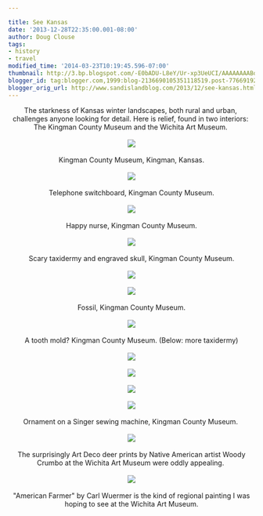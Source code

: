 ```yaml
---

title: See Kansas
date: '2013-12-28T22:35:00.001-08:00'
author: Doug Clouse
tags:
- history
- travel
modified_time: '2014-03-23T10:19:45.596-07:00'
thumbnail: http://3.bp.blogspot.com/-E0bADU-L8eY/Ur-xp3UeUCI/AAAAAAAABo0/8DwmD-BMRMs/s72-c/embossers.jpg
blogger_id: tag:blogger.com,1999:blog-2136690105351118519.post-7766919255740502570
blogger_orig_url: http://www.sandislandblog.com/2013/12/see-kansas.html
---
```


<div class="separator" style="clear: both; text-align: center;"></div><div class="separator" style="clear: both; text-align: center;">The starkness of Kansas winter landscapes, both rural and urban,&nbsp;</div><div class="separator" style="clear: both; text-align: center;">challenges anyone looking&nbsp;for detail.&nbsp;Here is relief, found in two interiors:&nbsp;</div><div class="separator" style="clear: both; text-align: center;">The Kingman County Museum and the Wichita Art Museum.&nbsp;</div><div class="separator" style="clear: both; text-align: center;"><br /></div><div class="separator" style="clear: both; text-align: center;"><a href="http://3.bp.blogspot.com/-E0bADU-L8eY/Ur-xp3UeUCI/AAAAAAAABo0/8DwmD-BMRMs/s1600/embossers.jpg" imageanchor="1" style="margin-left: 1em; margin-right: 1em;"><img border="0" src="http://3.bp.blogspot.com/-E0bADU-L8eY/Ur-xp3UeUCI/AAAAAAAABo0/8DwmD-BMRMs/s1600/embossers.jpg" /></a></div><div class="separator" style="clear: both; text-align: center;"><br /></div><div class="separator" style="clear: both; text-align: center;">Kingman County Museum, Kingman, Kansas.</div><div class="separator" style="clear: both; text-align: center;"><br /></div><div class="separator" style="clear: both; text-align: center;"><a href="http://2.bp.blogspot.com/-5yirFsQAC6g/Ur-xtYOmw8I/AAAAAAAABpw/QOI93ED8TTs/s1600/switchboard.jpg" imageanchor="1" style="margin-left: 1em; margin-right: 1em;"><img border="0" src="http://2.bp.blogspot.com/-5yirFsQAC6g/Ur-xtYOmw8I/AAAAAAAABpw/QOI93ED8TTs/s1600/switchboard.jpg" /></a></div><div class="separator" style="clear: both; text-align: center;"><br /></div><div class="separator" style="clear: both; text-align: center;">Telephone switchboard, Kingman County Museum.</div><div style="text-align: center;"><br /></div><div class="separator" style="clear: both; text-align: center;"><a href="http://1.bp.blogspot.com/-ruRqUtgCmA8/Ur-xrXiiPzI/AAAAAAAABpg/KWUfhHxmvHQ/s1600/nurse1.jpg" imageanchor="1" style="margin-left: 1em; margin-right: 1em;"><img border="0" src="http://1.bp.blogspot.com/-ruRqUtgCmA8/Ur-xrXiiPzI/AAAAAAAABpg/KWUfhHxmvHQ/s1600/nurse1.jpg" /></a></div><div class="separator" style="clear: both; text-align: center;"><br /></div><div class="separator" style="clear: both; text-align: center;">Happy nurse,&nbsp;Kingman County Museum.</div><div class="separator" style="clear: both; text-align: center;"><br /></div><div class="separator" style="clear: both; text-align: center;"><a href="http://3.bp.blogspot.com/-_AsE8d2-gHk/Ur-xvRfLM2I/AAAAAAAABqA/z2jHyjXRiIA/s1600/owl.jpg" imageanchor="1" style="margin-left: 1em; margin-right: 1em;"><img border="0" src="http://3.bp.blogspot.com/-_AsE8d2-gHk/Ur-xvRfLM2I/AAAAAAAABqA/z2jHyjXRiIA/s1600/owl.jpg" /></a></div><div class="separator" style="clear: both; text-align: center;"><br /></div><div class="separator" style="clear: both; text-align: center;">Scary taxidermy and engraved skull,&nbsp;Kingman County Museum.</div><div class="separator" style="clear: both; text-align: center;"><br /></div><div class="separator" style="clear: both; text-align: center;"><a href="http://2.bp.blogspot.com/-voem1JEB3Rc/Ur-xtCPAm2I/AAAAAAAABp0/o9PUFzE8JI0/s1600/skull1.jpg" imageanchor="1" style="margin-left: 1em; margin-right: 1em;"><img border="0" src="http://2.bp.blogspot.com/-voem1JEB3Rc/Ur-xtCPAm2I/AAAAAAAABp0/o9PUFzE8JI0/s1600/skull1.jpg" /></a></div><div class="separator" style="clear: both; text-align: center;"><br /></div><div class="separator" style="clear: both; text-align: center;"><a href="http://3.bp.blogspot.com/-aBHF7XiQ1H4/UsWNKBBsVlI/AAAAAAAABrk/VPF-3u2d-w4/s1600/fossil.jpg" imageanchor="1" style="margin-left: 1em; margin-right: 1em;"><img border="0" src="http://3.bp.blogspot.com/-aBHF7XiQ1H4/UsWNKBBsVlI/AAAAAAAABrk/VPF-3u2d-w4/s1600/fossil.jpg" /></a></div><div class="separator" style="clear: both; text-align: center;"><br /></div><div class="separator" style="clear: both; text-align: center;">Fossil, Kingman County Museum.</div><div class="separator" style="clear: both; text-align: center;"><br /></div><div class="separator" style="clear: both; text-align: center;"><a href="http://3.bp.blogspot.com/-KsPJcZ0aAgM/Ur-xu_6jCNI/AAAAAAAABp4/fJS8ol7sQrU/s1600/teeth.jpg" imageanchor="1" style="margin-left: 1em; margin-right: 1em;"><img border="0" src="http://3.bp.blogspot.com/-KsPJcZ0aAgM/Ur-xu_6jCNI/AAAAAAAABp4/fJS8ol7sQrU/s1600/teeth.jpg" /></a></div><div class="separator" style="clear: both; text-align: center;"><br /></div><div class="separator" style="clear: both; text-align: center;">A tooth mold?&nbsp;Kingman County Museum. (Below: more taxidermy)</div><div class="separator" style="clear: both; text-align: center;"><br /></div><div class="separator" style="clear: both; text-align: center;"><a href="http://4.bp.blogspot.com/-z9n2WxPl-kw/Ur-xmg7wq4I/AAAAAAAABoU/s7JBdhbxDXI/s1600/8legssign.jpg" imageanchor="1" style="margin-left: 1em; margin-right: 1em;"><img border="0" src="http://4.bp.blogspot.com/-z9n2WxPl-kw/Ur-xmg7wq4I/AAAAAAAABoU/s7JBdhbxDXI/s1600/8legssign.jpg" /></a></div><div class="separator" style="clear: both; text-align: center;"><br /></div><div class="separator" style="clear: both; text-align: center;"><a href="http://3.bp.blogspot.com/-CMZ1A9xP-QM/Ur-xrT0K70I/AAAAAAAABpc/9SAsDBFUHEA/s1600/coyote.jpg" imageanchor="1" style="margin-left: 1em; margin-right: 1em;"><img border="0" src="http://3.bp.blogspot.com/-CMZ1A9xP-QM/Ur-xrT0K70I/AAAAAAAABpc/9SAsDBFUHEA/s1600/coyote.jpg" /></a></div><div class="separator" style="clear: both; text-align: center;"><br /></div><div class="separator" style="clear: both; text-align: center;"><a href="http://4.bp.blogspot.com/-ZDelCPkcrXg/UsWKYj4mhsI/AAAAAAAABrU/Yzgu_g9oW3Y/s1600/teethrodent.jpg" imageanchor="1" style="margin-left: 1em; margin-right: 1em;"><img border="0" src="http://4.bp.blogspot.com/-ZDelCPkcrXg/UsWKYj4mhsI/AAAAAAAABrU/Yzgu_g9oW3Y/s1600/teethrodent.jpg" /></a></div><div class="separator" style="clear: both; text-align: center;"><br /></div><div class="separator" style="clear: both; text-align: center;"><a href="http://2.bp.blogspot.com/-QPQ0vxcuAQU/UsWKYL9ua_I/AAAAAAAABrQ/yolrkTZ206A/s1600/singer2.jpg" imageanchor="1" style="margin-left: 1em; margin-right: 1em;"><img border="0" src="http://2.bp.blogspot.com/-QPQ0vxcuAQU/UsWKYL9ua_I/AAAAAAAABrQ/yolrkTZ206A/s1600/singer2.jpg" /></a></div><div class="separator" style="clear: both; text-align: center;"><br /></div><div class="separator" style="clear: both; text-align: center;"></div><div class="separator" style="clear: both; text-align: center;">Ornament on a Singer sewing machine, Kingman County Museum.&nbsp;</div><div><br /></div><div class="separator" style="clear: both; text-align: center;"><a href="http://1.bp.blogspot.com/-YhTcrLJ0iDU/Ur-xo8NNNJI/AAAAAAAABpA/5GbosvMjRrY/s1600/deer.jpg" imageanchor="1" style="margin-left: 1em; margin-right: 1em;"><img border="0" src="http://1.bp.blogspot.com/-YhTcrLJ0iDU/Ur-xo8NNNJI/AAAAAAAABpA/5GbosvMjRrY/s1600/deer.jpg" /></a></div><div class="separator" style="clear: both; text-align: center;"><br /></div><div class="separator" style="clear: both; text-align: center;">The surprisingly Art Deco deer prints by Native American artist Woody Crumbo at the Wichita Art Museum were oddly appealing.&nbsp;</div><div class="separator" style="clear: both; text-align: center;"><br /></div><div class="separator" style="clear: both; text-align: center;"><a href="http://3.bp.blogspot.com/-Nfy08EwthIQ/Ur-xn8ZH5_I/AAAAAAAABos/d-IEbeoK0io/s1600/americanfarmer.jpg" imageanchor="1" style="margin-left: 1em; margin-right: 1em;"><img border="0" src="http://3.bp.blogspot.com/-Nfy08EwthIQ/Ur-xn8ZH5_I/AAAAAAAABos/d-IEbeoK0io/s1600/americanfarmer.jpg" /></a></div><div class="separator" style="clear: both; text-align: center;"><br /></div><div class="separator" style="clear: both; text-align: center;">"American Farmer" by Carl Wuermer is the kind of regional painting I was hoping to see at the Wichita Art Museum.</div>